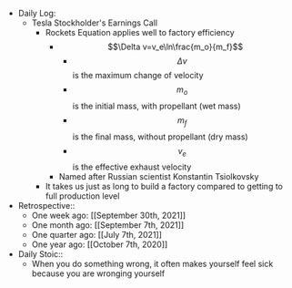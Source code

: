 - Daily Log:
    - Tesla Stockholder's Earnings Call
        - Rockets Equation applies well to factory efficiency
            - $$\Delta v=v_e\ln\frac{m_o}{m_f}$$
                - $$\Delta v$$ is the maximum change of velocity
                - $$m_o$$ is the initial mass, with propellant (wet mass)
                - $$m_f$$ is the final mass, without propellant (dry mass)
                - $$v_e$$ is the effective exhaust velocity
            - Named after Russian scientist Konstantin Tsiolkovsky
        - It takes us just as long to build a factory compared to getting to full production level
- Retrospective::
    - One week ago: [[September 30th, 2021]]
    - One month ago: [[September 7th, 2021]]
    - One quarter ago: [[July 7th, 2021]]
    - One year ago: [[October 7th, 2020]]
- Daily Stoic::
    - When you do something wrong, it often makes yourself feel sick because you are wronging yourself
